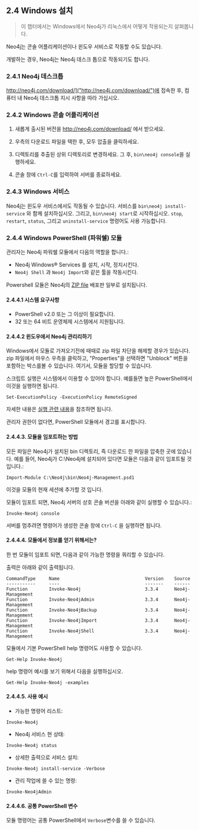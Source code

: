 
## 2.4 Windows 설치

> 이 챕터에서는 Windows에서 Neo4j가 리눅스에서 어떻게 작용되는지 살펴봅니다. 

Neo4j는 콘솔 어플리케이션이나 윈도우 서비스로 작동할 수도 있습니다. 

개발하는 경우, Neo4j는 Neo4j 데스크 톱으로 작동되기도 합니다.


### 2.4.1 Neo4j 데스크톱 

http://neo4j.com/download/]("http://neo4j.com/download/")에 접속한 후, 
컴퓨터 내 Neo4j 데스크톱 지시 사항을 따라 가십시오.


### 2.4.2 Windows 콘솔 어플리케이션

   1. 새롭게 출시된 버전을  http://neo4j.com/download/ 에서 받으세요.

   2. 우측의 다운로드 파일을 택한 후, 모두 압출을 클릭하세요.

   3. 디렉토리를 추출된 상위 디렉토리로 변경하세요. 
      그 후,  ```bin\neo4j console```을 실행하세요.


   4. 콘솔 창에 ```Ctrl-C```를 입력하여 서버를 종료하세요.


### 2.4.3 Windows 서비스

Neo4j는 윈도우 서비스에서도 작동될 수 있습니다. 서비스를 ```bin\neo4j install-service``` 와 함께 설치하십시오. 
그리고, ```bin\neo4j start```로 시작하십시오.
```stop```, ```restart```, ```status```, 그리고 ```uninstall-service``` 명령어도 사용 가능합니다. 



### 2.4.4 Windows PowerShell (파워쉘) 모듈

관리자는 Neo4j 파워쉘 모듈에서 다음의 역할을 합니다.:

+ Neo4j Windows® Services 를 설치, 시작, 정지시킨다.
+ ```Neo4j Shell``` 과 ```Neo4j Import```와 같은 툴을 작동시킨다.

Powershell 모듈은 Neo4j의 [ZIP file](https://neo4j.com/download/) 배포판 일부로 설치됩니다. 


#### 2.4.4.1 시스템 요구사항

+ PowerShell v2.0 또는 그 이상이 필요합니다.
+ 32 또는 64 비트 운영체제 시스템에서 지원됩니다. 



#### 2.4.4.2 윈도우에서 Neo4j 관리리하기

Windows에서 모듈로 가져오기전에 때때로 zip 파일 차단을 해제할 경우가 있습니다. zip 파일에서 마우스 우측을 클릭하고, "Properties"을 선택하면 "Unblock" 버튼을 포함하는 박스를볼 수 있습니다. 여기서, 모듈을 할당할 수 있습니다.


스크립트 실행은 시스템에서 이용할 수 있어야 합니다. 예를들면 높은 PowerShell에서 이것을 실행하면 됩니다. 

```Set-ExecutionPolicy -ExecutionPolicy RemoteSigned```

자세한 내용은 [실행 관련 내용]("https://docs.microsoft.com/ko-kr/powershell/module/microsoft.powershell.core/about/about_execution_policies?view=powershell-6&viewFallbackFrom=powershell-Microsoft.PowerShell.Core")을 참조하면 됩니다. 

관리자 권한이 없다면, PowerShell 모듈에서 경고를 표시합니다. 


#### 2.4.4.3. 모듈을 임포트하는 방법

모든 파일은 Neo4j가 설치된 bin 디렉토리, 즉 다운로드 한 파일을 압축한 곳에 있습니다. 예를 들어, Neo4j가 C:\Neo4j에 설치되어 있다면 모듈은 다음과 같이 임포트될 것 입니다.:

```
Import-Module C:\Neo4j\bin\Neo4j-Management.psd1
```

이것을 모듈의 현재 세션에 추가할 것 입니다. 

모듈이 임포트 되면, Neo4j 서버의 상호 콘솔 버션을 아래와 같이 실행할 수 있습니다.:

```
Invoke-Neo4j console
```

서버를 멈추려면 명령어가 생성한 콘솔 창에 ```Ctrl-C``` 을 실행하면 됩니다. 


#### 2.4.4.4. 모듈에서 정보를 얻기 위해서는?

한 번 모듈이 임포트 되면, 다음과 같이 가능한 명령을 쿼리할 수 있습니다. 

출력은 아래와 같이 출력됩니다. 

```
CommandType     Name                                Version    Source
-----------     ----                                -------    ------
Function        Invoke-Neo4j                        3.3.4      Neo4j-Management
Function        Invoke-Neo4jAdmin                   3.3.4      Neo4j-Management
Function        Invoke-Neo4jBackup                  3.3.4      Neo4j-Management
Function        Invoke-Neo4jImport                  3.3.4      Neo4j-Management
Function        Invoke-Neo4jShell                   3.3.4      Neo4j-Management
```


모듈에서 기본 PowerShell help 명령어도 사용할 수 있습니다. 

```
Get-Help Invoke-Neo4j
```

help 명령어 예시를 보기 위해서 다음을 실행하십시오.

```
Get-Help Invoke-Neo4j -examples
```

#### 2.4.4.5. 사용 예시

+ 가능한 명령어 리스트:

```
Invoke-Neo4j
```

+ Neo4j 서비스 현 상태:

```
Invoke-Neo4j status
```

+ 상세한 출력으로 서비스 설치:

```
Invoke-Neo4j install-service -Verbose
```

+ 관리 작업에 쓸 수 있는 명령:

```
Invoke-Neo4jAdmin
```


#### 2.4.4.6. 공통 PowerShell 변수

모듈 명령어는 공통 PowerShell에서 ```Verbose```변수를 쓸 수 있습니다. 